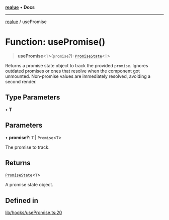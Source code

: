 [**realue**](../README.md) • **Docs**

***

[realue](../README.md) / usePromise

# Function: usePromise()

> **usePromise**\<`T`\>(`promise`?): [`PromiseState`](../type-aliases/PromiseState.md)\<`T`\>

Returns a promise state object to track the provided `promise`.
Ignores outdated promises or ones that resolve when the component got unmounted.
Non-promise values are immediately resolved, avoiding a second render.

## Type Parameters

• **T**

## Parameters

• **promise?**: `T` \| `Promise`\<`T`\>

The promise to track.

## Returns

[`PromiseState`](../type-aliases/PromiseState.md)\<`T`\>

A promise state object.

## Defined in

[lib/hooks/usePromise.ts:20](https://github.com/nevoland/realue/blob/ed7bf05d18ab306716405186215c6769c3cbd8d7/lib/hooks/usePromise.ts#L20)
